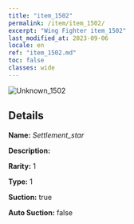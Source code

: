 ```yaml
---
title: "item_1502"
permalink: /item/item_1502/
excerpt: "Wing Fighter item_1502"
last_modified_at: 2023-09-06
locale: en
ref: "item_1502.md"
toc: false
classes: wide
---
```



 ![Unknown_1502](/images/item/Settlement_star_p.png)



## Details

 **Name:** *Settlement_star* 

 **Description:** 

 **Rarity:** 1 

 **Type:** 1 

 **Suction:** true 

 **Auto Suction:** false 


